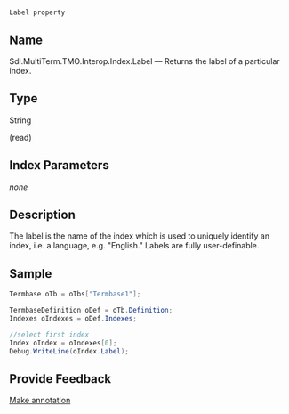 

# 
    Label property



## Name

Sdl.MultiTerm.TMO.Interop.Index.Label —          Returns the label of a particular index.



## Type

String

(read)



## Index Parameters
*none*


## Description



The label is the name of the index which is used to uniquely identify an index, i.e. a language, e.g. "English." Labels are fully user-definable.



## Sample


```cs
Termbase oTb = oTbs["Termbase1"];

TermbaseDefinition oDef = oTb.Definition;
Indexes oIndexes = oDef.Indexes;

//select first index
Index oIndex = oIndexes[0];
Debug.WriteLine(oIndex.Label);
```



## Provide Feedback

[Make annotation](mailto:sdk-feedback@sdl.com&amp;subject=Reference%20for%20Sdl.MultiTerm.TMO.Interop.Index.Label)

